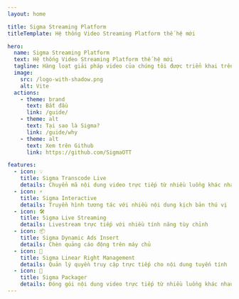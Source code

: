 ```yaml
---
layout: home

title: Sigma Streaming Platform
titleTemplate: Hệ thống Video Streaming Platform thế hệ mới

hero:
  name: Sigma Streaming Platform
  text: Hệ thống Video Streaming Platform thế hệ mới
  tagline: Hàng loạt giải pháp video của chúng tôi được triển khai trên toàn cầu tại hàng nghìn doanh nghiệp, công ty truyền thông, nhà cung cấp dịch vụ và tổ chức giáo dục, tận dụng video để dạy, học, giao tiếp, cộng tác và giải trí.
  image:
    src: /logo-with-shadow.png
    alt: Vite
  actions:
    - theme: brand
      text: Bắt đầu
      link: /guide/
    - theme: alt
      text: Tại sao là Sigma?
      link: /guide/why
    - theme: alt
      text: Xem trên Github
      link: https://github.com/SigmaOTT

features:
  - icon: 💡
    title: Sigma Transcode Live
    details: Chuyển mã nội dung video trực tiếp từ nhiều luồng khác nhau
  - icon: ⚡️
    title: Sigma Interactive
    details: Truyền hình tương tác với nhiều nội dung kịch bản thú vị
  - icon: 🛠️
    title: Sigma Live Streaming
    details: Livestream trực tiếp với nhiều tính năng tùy chỉnh
  - icon: 📦
    title: Sigma Dynamic Ads Insert
    details: Chèn quảng cáo động trên máy chủ
  - icon: 🔩
    title: Sigma Linear Right Management
    details: Quản lý quyền truy cập trực tiếp cho nội dung tuyến tính
  - icon: 🔑
    title: Sigma Packager
    details: Đóng gói nội dung video trực tiếp từ nhiều luồng khác nhau
---
```

